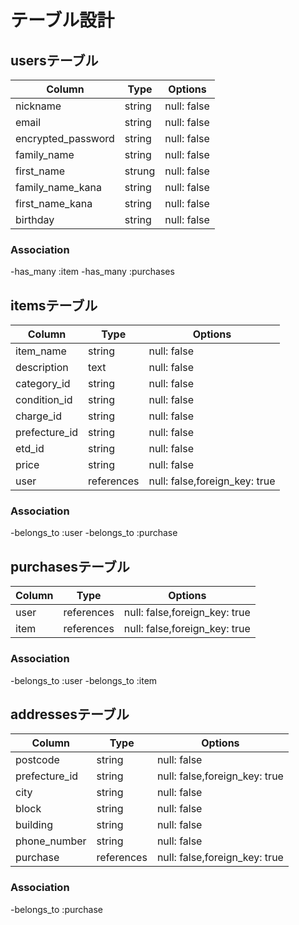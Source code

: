 # テーブル設計

## usersテーブル
|Column            |Type  |Options    |
|------------------|------|-----------|
|nickname          |string|null: false|
|email             |string|null: false|
|encrypted_password|string|null: false|
|family_name       |string|null: false|
|first_name        |strung|null: false|
|family_name_kana  |string|null: false|
|first_name_kana   |string|null: false|
|birthday          |string|null: false|

### Association
-has_many :item
-has_many :purchases


## itemsテーブル
|Column       |Type      |Options                      |
|-------------|----------|-----------------------------|
|item_name    |string    |null: false                  |
|description  |text      |null: false                  |
|category_id  |string    |null: false                  |
|condition_id |string    |null: false                  |
|charge_id    |string    |null: false                  |
|prefecture_id|string    |null: false                  |
|etd_id       |string    |null: false                  |
|price        |string    |null: false                  |
|user         |references|null: false,foreign_key: true|
### Association
-belongs_to :user
-belongs_to :purchase


## purchasesテーブル
|Column|Type      |Options                      |
|------|----------|-----------------------------|
|user  |references|null: false,foreign_key: true|
|item  |references|null: false,foreign_key: true|

### Association
-belongs_to :user
-belongs_to :item


## addressesテーブル
|Column       |Type      |Options                      |
|-------------|----------|-----------------------------|
|postcode     |string    |null: false                  |
|prefecture_id|string    |null: false,foreign_key: true|
|city         |string    |null: false                  |
|block        |string    |null: false                  |
|building     |string    |null: false                  |
|phone_number |string    |null: false                  |
|purchase     |references|null: false,foreign_key: true|

### Association
-belongs_to :purchase